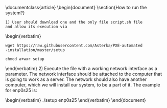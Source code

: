 \documentclass{article}
\begin{document}
\section{How to run the system?}

    1) User should download one and the only file script.sh file
    and allow its execution via

\begin{verbatim}

    wget https://raw.githubusercontent.com/Asterka/PXE-automated
    -installation/master/setup

    chmod a+wxr setup

\end{verbatim}
2) Execute the file with a working network interface as a parameter. The network interface should be attached to the computer that is going to work as a server. The network should also have another computer, which we will install our system, to be a part of it. The example for enp0s25 is:

\begin{verbatim}
    ./setup enp0s25
\end{verbatim}
\end{document}
